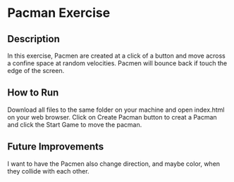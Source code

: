 # Pacman Exercise
## Description
  In this exercise, Pacmen are created at a click of a button and move across a confine space at random velocities. Pacmen will bounce back if touch the edge of the screen.
## How to Run
  Download all files to the same folder on your machine and open index.html on your web browser. Click on Create Pacman button to creat a Pacman and click the Start Game to move the pacman.
## Future Improvements
  I want to have the Pacmen also change direction, and maybe color, when they collide with each other.
  
